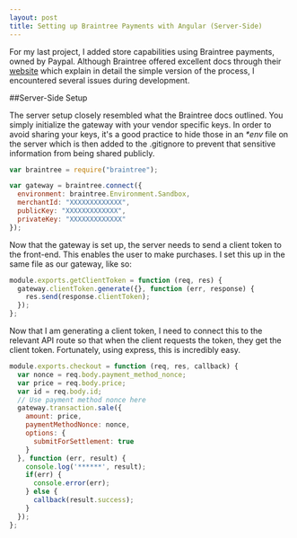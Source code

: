 ```yaml
---
layout: post
title: Setting up Braintree Payments with Angular (Server-Side)
---
```

For my last project, I added store capabilities using Braintree payments, owned by Paypal. Although Braintree offered excellent docs through their [website](https://developers.braintreepayments.com/) which explain in detail the simple version of the process, I encountered several issues during development.

##Server-Side Setup

The server setup closely resembled what the Braintree docs outlined. You simply initialize the gateway with your vendor specific keys. In order to avoid sharing your keys, it's a good practice to hide those in an _*env_ file on the server which is then added to the .gitignore to prevent that sensitive information from being shared publicly.

```javascript
var braintree = require("braintree");

var gateway = braintree.connect({
  environment: braintree.Environment.Sandbox,
  merchantId: "XXXXXXXXXXXXX",
  publicKey: "XXXXXXXXXXXXX",
  privateKey: "XXXXXXXXXXXXX"
});
```

Now that the gateway is set up, the server needs to send a client token to the front-end. This enables the user to make purchases. I set this up in the same file as our gateway, like so:

``` javascript
module.exports.getClientToken = function (req, res) {
  gateway.clientToken.generate({}, function (err, response) {
    res.send(response.clientToken);
  });
};
```

Now that I am generating a client token, I need to connect this to the relevant API route so that when the client requests the token, they get the client token. Fortunately, using express, this is incredibly easy.

``` javascript
module.exports.checkout = function (req, res, callback) {
  var nonce = req.body.payment_method_nonce;
  var price = req.body.price;
  var id = req.body.id;
  // Use payment method nonce here
  gateway.transaction.sale({
    amount: price,
    paymentMethodNonce: nonce,
    options: {
      submitForSettlement: true
    }
  }, function (err, result) {
    console.log('******', result);
    if(err) {
      console.error(err);
    } else {
      callback(result.success);
    }
  });
};
```
